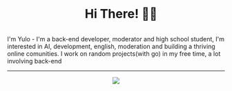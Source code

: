 <div id="user-content-toc">
  <ul align="center">
    <summary><h1 style="display: inline-block">Hi There! 👋🏻</h1></summary>
    
  </ul>
</div>
<p>I'm Yulo - I'm a back-end developer, moderator and high school student, I'm interested in AI, development, english, moderation and building a thriving online comunities. I work on random projects(with go) in my free time, a lot involving back-end</p>
<hr>
<p align="center">
  <a href="https://skillicons.dev">
    <img src="https://skillicons.dev/icons?i=git,github,go,discord,vscode,godot,mysql&perline=14" />
  </a>
</p>
